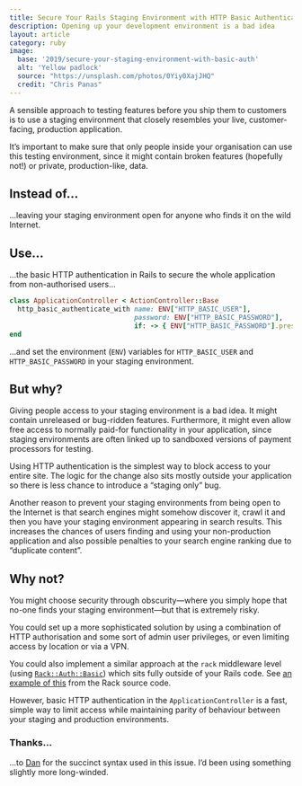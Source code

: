```yaml
---
title: Secure Your Rails Staging Environment with HTTP Basic Authentication
description: Opening up your development environment is a bad idea
layout: article
category: ruby
image:
  base: '2019/secure-your-staging-environment-with-basic-auth'
  alt: 'Yellow padlock'
  source: "https://unsplash.com/photos/0Yiy0XajJHQ"
  credit: "Chris Panas"
---
```


A sensible approach to testing features before you ship them to customers is to use a staging environment that closely resembles your live, customer-facing, production application.

It’s important to make sure that only people inside your organisation can use this testing environment, since it might contain broken features (hopefully not!) or private, production-like, data.


## Instead of…

…leaving your staging environment open for anyone who finds it on the wild Internet.


## Use…

…the basic HTTP authentication in Rails to secure the whole application from non-authorised users…

```ruby
class ApplicationController < ActionController::Base
  http_basic_authenticate_with name: ENV["HTTP_BASIC_USER"],
                               password: ENV["HTTP_BASIC_PASSWORD"],
                               if: -> { ENV["HTTP_BASIC_PASSWORD"].present? }
end
```

…and set the environment (`ENV`) variables for `HTTP_BASIC_USER` and `HTTP_BASIC_PASSWORD` in your staging environment.


## But why?

Giving people access to your staging environment is a bad idea. It might contain unreleased or bug-ridden features. Furthermore, it might even allow free access to normally paid-for functionality in your application, since staging environments are often linked up to sandboxed versions of payment processors for testing.

Using HTTP authentication is the simplest way to block access to your entire site. The logic for the change also sits mostly outside your application so there is less chance to introduce a “staging only” bug.

Another reason to prevent your staging environments from being open to the Internet is that search engines might somehow discover it, crawl it and then you have your staging environment appearing in search results. This increases the chances of users finding and using your non-production application and also possible penalties to your search engine ranking due to “duplicate content”. 


## Why not?

You might choose security through obscurity—where you simply hope that no-one finds your staging environment—but that is extremely risky.

You could set up a more sophisticated solution by using a combination of HTTP authorisation and some sort of admin user privileges, or even limiting access by location or via a VPN.

You could also implement a similar approach at the `rack` middleware level (using [`Rack::Auth::Basic`](https://github.com/rack/rack/blob/master/lib/rack/auth/basic.rb)) which sits fully outside of your Rails code. See [an example of this](https://github.com/rack/rack/blob/master/example/protectedlobster.rb) from the Rack source code.

However, basic HTTP authentication in the `ApplicationController` is a fast, simple way to limit access while maintaining parity of behaviour between your staging and production environments.


### Thanks…

…to [Dan](https://twitter.com/dannyguk) for the succinct syntax used in this issue. I’d been using something slightly more long-winded.
